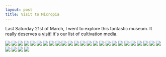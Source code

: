 ```yaml
---
layout: post
title: Visit to Micropia
---
```


Last Saturday 21st of March, I went to explore this fantastic museum.
It really deserves a <a href="http://biohackacademy.github.io/biofactory/annex/cultivation-media/">visit</a>! it's our list of cultivation media.

<img src="https://dl.dropboxusercontent.com/u/16334624/187.JPG">
<img src="https://dl.dropboxusercontent.com/u/16334624/188.JPG">
<img src="https://dl.dropboxusercontent.com/u/16334624/189.JPG">
<img src="https://dl.dropboxusercontent.com/u/16334624/190.JPG">
<img src="https://dl.dropboxusercontent.com/u/16334624/192.JPG">
<img src="https://dl.dropboxusercontent.com/u/16334624/193.JPG">
<img src="https://dl.dropboxusercontent.com/u/16334624/194.JPG">
<img src="https://dl.dropboxusercontent.com/u/16334624/195.JPG">
<img src="https://dl.dropboxusercontent.com/u/16334624/196.JPG">
<img src="https://dl.dropboxusercontent.com/u/16334624/197.JPG">
<img src="https://dl.dropboxusercontent.com/u/16334624/198.JPG">
<img src="https://dl.dropboxusercontent.com/u/16334624/200.JPG">
<img src="https://dl.dropboxusercontent.com/u/16334624/201.JPG">
<img src="https://dl.dropboxusercontent.com/u/16334624/202.JPG">
<img src="https://dl.dropboxusercontent.com/u/16334624/203.JPG">
<img src="https://dl.dropboxusercontent.com/u/16334624/205.JPG">
<img src="https://dl.dropboxusercontent.com/u/16334624/206.JPG">
<img src="https://dl.dropboxusercontent.com/u/16334624/207.JPG">
<img src="https://dl.dropboxusercontent.com/u/16334624/208.JPG">
<img src="https://dl.dropboxusercontent.com/u/16334624/209.JPG">
<img src="https://dl.dropboxusercontent.com/u/16334624/210.JPG">
<img src="https://dl.dropboxusercontent.com/u/16334624/211.JPG">
<img src="https://dl.dropboxusercontent.com/u/16334624/212.JPG">
<img src="https://dl.dropboxusercontent.com/u/16334624/213.JPG">
<img src="https://dl.dropboxusercontent.com/u/16334624/214.JPG">
<img src="https://dl.dropboxusercontent.com/u/16334624/215.JPG">
<img src="https://dl.dropboxusercontent.com/u/16334624/216.JPG">
<img src="https://dl.dropboxusercontent.com/u/16334624/217.JPG">
<img src="https://dl.dropboxusercontent.com/u/16334624/218.JPG">


